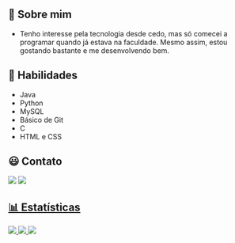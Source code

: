 ## 👀 Sobre mim
- Tenho interesse pela tecnologia desde cedo, mas só comecei a programar quando já estava na faculdade. Mesmo assim, estou gostando bastante e me desenvolvendo bem.

## 🚀 Habilidades
- Java
- Python
- MySQL
- Básico de Git
- C
- HTML e CSS

## 😃 Contato
[<img src = "https://img.shields.io/badge/-Instagram-%23E4405F?style=for-the-badge&logo=instagram&logoColor=white">](https://www.instagram.com/rafaell.mns/)
<a id="linkedin" href="https://www.linkedin.com/in/francisco-rafael-07747126a/"> <img src="https://img.shields.io/badge/LinkedIn-0077B5?style=for-the-badge&logo=linkedin&logoColor=white"/>

## 📊 Estatísticas
![](http://github-profile-summary-cards.vercel.app/api/cards/repos-per-language?username=rafaell-mns&theme=discord_old_blurple) 
![](http://github-profile-summary-cards.vercel.app/api/cards/stats?username=rafaell-mns&theme=discord_old_blurple)
![](http://github-profile-summary-cards.vercel.app/api/cards/profile-details?username=rafaell-mns&theme=discord_old_blurple)
